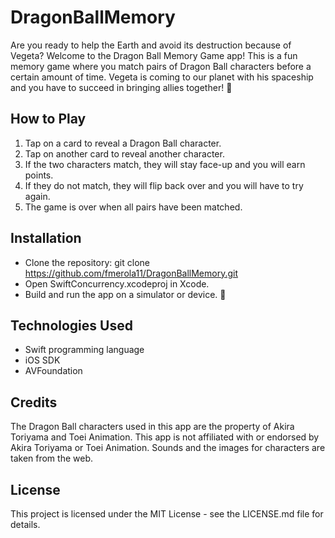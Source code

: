 # DragonBallMemory
Are you ready to help the Earth and avoid its destruction because of Vegeta? Welcome to the Dragon Ball Memory Game app! This is a fun memory game where you match pairs of Dragon Ball characters before a certain amount of time. Vegeta is coming to our planet with his spaceship and you have to succeed in bringing allies together! 💪

## How to Play
1. Tap on a card to reveal a Dragon Ball character.
2. Tap on another card to reveal another character.
3. If the two characters match, they will stay face-up and you will earn points.
4. If they do not match, they will flip back over and you will have to try again.
5. The game is over when all pairs have been matched.

## Installation
+ Clone the repository: git clone https://github.com/fmerola11/DragonBallMemory.git
+ Open SwiftConcurrency.xcodeproj in Xcode.
+ Build and run the app on a simulator or device. 📱

## Technologies Used
+ Swift programming language
+ iOS SDK
+ AVFoundation

## Credits
The Dragon Ball characters used in this app are the property of Akira Toriyama and Toei Animation. This app is not affiliated with or endorsed by Akira Toriyama or Toei Animation. Sounds and the images for characters are taken from the web.

## License
This project is licensed under the MIT License - see the LICENSE.md file for details.
